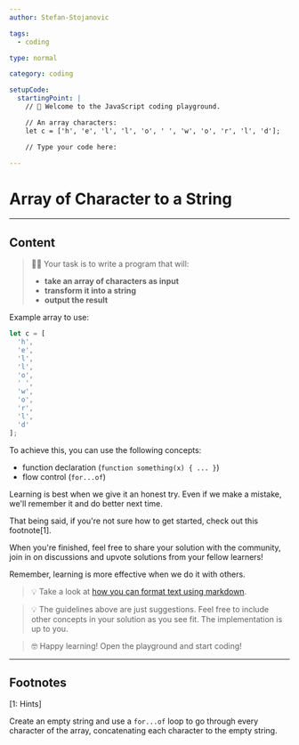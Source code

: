 ```yaml
---
author: Stefan-Stojanovic

tags:
  - coding

type: normal

category: coding

setupCode:
  startingPoint: |
    // 👋 Welcome to the JavaScript coding playground.

    // An array characters:
    let c = ['h', 'e', 'l', 'l', 'o', ' ', 'w', 'o', 'r', 'l', 'd'];

    // Type your code here:

---
```


# Array of Character to a String

---

## Content

> 👩‍💻 Your task is to write a program that will:
> - **take an array of characters as input**
> - **transform it into a string**
> - **output the result**

Example array to use:
```javascript
let c = [
  'h', 
  'e', 
  'l', 
  'l', 
  'o', 
  ' ', 
  'w', 
  'o', 
  'r', 
  'l', 
  'd'
];
```


To achieve this, you can use the following concepts:
- function declaration (`function something(x) { ... }`)
- flow control (`for...of`)

Learning is best when we give it an honest try. Even if we make a mistake, we'll remember it and do better next time.

That being said, if you're not sure how to get started, check out this footnote[1]. 

When you're finished, feel free to share your solution with the community, join in on discussions and upvote solutions from your fellow learners!

Remember, learning is more effective when we do it with others.

> 💡 Take a look at [how you can format text using markdown](https://www.enki.com/glossary/general/markdown-formatting).

> 💡 The guidelines above are just suggestions. Feel free to include other concepts in your solution as you see fit. The implementation is up to you.

> 🤓 Happy learning! Open the playground and start coding!


---

## Footnotes

[1: Hints]

Create an empty string and use a `for...of` loop to go through every character of the array, concatenating each character to the empty string.
